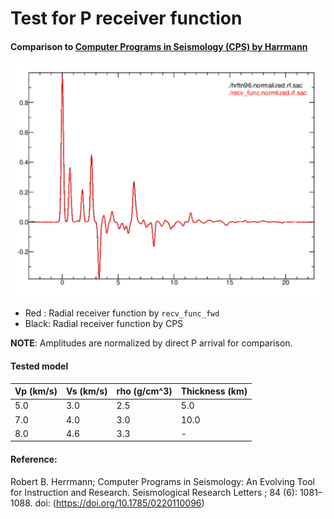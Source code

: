 # Test for P receiver function
#### Comparison to [Computer Programs in Seismology (CPS) by Harrmann](http://www.eas.slu.edu/eqc/eqccps.html)

![Compalison](./rf_comp.png)

* Red  : Radial receiver function by `recv_func_fwd`
* Black: Radial receiver function by CPS

__NOTE__: Amplitudes are normalized by direct P arrival for comparison.

#### Tested model
|Vp (km/s)|Vs (km/s)|rho (g/cm^3)|Thickness (km)|
|:---|:---|:---|:---|
|5.0|3.0|2.5|5.0|
|7.0|4.0|3.0|10.0|
|8.0|4.6|3.3|-|

#### Reference:

Robert B. Herrmann; Computer Programs in Seismology: An Evolving Tool for Instruction and Research. Seismological Research Letters ; 84 (6): 1081–1088. doi: (https://doi.org/10.1785/0220110096)
